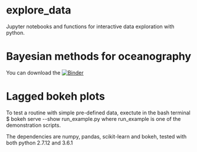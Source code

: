 # explore_data
Jupyter notebooks and functions for interactive data exploration with python.

# Bayesian methods for oceanography
You can download the
[![Binder](http://mybinder.org/badge.svg)](https://mybinder.org/v2/gh/braaannigan/explore_data/master)

#  Lagged bokeh plots
To test a routine with simple pre-defined data, exectute
in the bash terminal $ bokeh serve --show run_example.py
where run_example is one of the demonstration scripts.

The dependencies are numpy, pandas, scikit-learn and bokeh, tested
with both python 2.7.12 and 3.6.1
